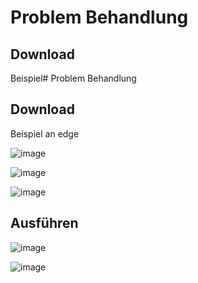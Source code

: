 # Problem Behandlung

## Download

Beispiel# Problem Behandlung

## Download

Beispiel an edge

![image](https://user-images.githubusercontent.com/60436288/142470342-d13e11b9-619e-4ff7-a47f-158b0891e101.png)

![image](https://user-images.githubusercontent.com/60436288/142470378-02510396-831b-45d4-8e56-6f6f8c986e54.png)

![image](https://user-images.githubusercontent.com/60436288/142470480-03c41131-5cb8-415d-babe-3068828d751d.png)


## Ausführen

![image](https://user-images.githubusercontent.com/60436288/142469891-f3e80f6c-97f0-44dd-b458-1f7b82c69f07.png)


![image](https://user-images.githubusercontent.com/60436288/142469936-9d9ca0c4-efc6-4063-9f41-075db5176eb8.png)
